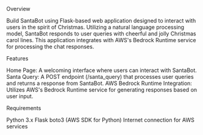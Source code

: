 Overview

Build SantaBot using Flask-based web application designed to interact with users in the spirit of Christmas.
Utilizing a natural language processing model, SantaBot responds to user queries with cheerful and jolly Christmas carol lines.
This application integrates with AWS's Bedrock Runtime service for processing the chat responses.

Features

Home Page: A welcoming interface where users can interact with SantaBot.
Santa Query: A POST endpoint (/santa_query) that processes user queries and returns a response from SantaBot.
AWS Bedrock Runtime Integration: Utilizes AWS's Bedrock Runtime service for generating responses based on user input.


Requirements

Python 3.x
Flask
boto3 (AWS SDK for Python)
Internet connection for AWS services
